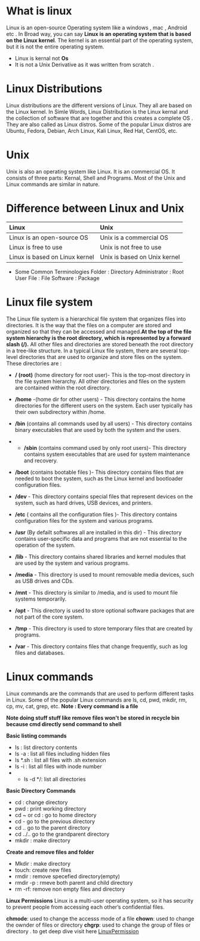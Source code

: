 # What is linux 
Linux is an open-source Operating system like a windows , mac , Android etc . In Broad way, you can say **Linux is an operating system that is based on the Linux kernel**. The kernel is an essential part of the operating system, but it is not the entire operating system.

- Linux is kernal not **Os**
- It is not a Unix Derivative as it was written from scratch . 


# Linux Distributions
Linux distributions are the different versions of Linux. They all are based on the Linux kernel. In Simle Words, Linux Distribution is the Linux kernal and the collection of software that are together and this creates a complete OS .
 They are also called as Linux distros. Some of the popular Linux distros are Ubuntu, Fedora, Debian, Arch Linux, Kali Linux, Red Hat, CentOS, etc.


# Unix
Unix is also an operating system like Linux. It is an commercial OS. It consists of three parts: Kernal, Shell and Programs. Most of the Unix and Linux commands are similar in nature.

# Difference between Linux and Unix
| Linux                          | Unix                         |
| :----------------------------- | :--------------------------- |
| Linux is an open-source OS     | Unix is a commercial OS      |
| Linux is free to use           | Unix is not free to use      |
| Linux is based on Linux kernel | Unix is based on Unix kernel |


- Some Common Terminologies
Folder        :           Directory 
Administrator : Root User
File          : File 
Software      : Package




# Linux file system
The Linux file system is a hierarchical file system that organizes files into directories.
It is the way that the files on a computer are stored and organized so that they can be accessed and managed.**At the top of the file system hierarchy is the root directory, which is represented by a forward slash (/).**
All other files and directories are stored beneath the root directory in a tree-like structure. In a typical Linux file system, there are several top-level directories that are used to organize and store files on the system. These directories are : 

- **/ (root)** (home directory for root user)- This is the top-most directory in the file system hierarchy. All other directories and files on the system are contained within the root directory.

- **/home** -(home dir for other users) - This directory contains the home directories for the different users on the system. Each user typically has their own subdirectory within /home.


- **/bin** (contains all commands used by all users) - This directory contains binary executables that are used by both the system and the users.
- - **/sbin**  (contains command used by only root users)- This directory contains system executables that are used for system maintenance and recovery.


- **/boot**  (contains bootable files )- This directory contains files that are needed to boot the system, such as the Linux kernel and bootloader configuration files.

- **/dev** - This directory contains special files that represent devices on the system, such as hard drives, USB devices, and printers.

- **/etc** ( contains all the configuration files )- This directory contains configuration files for the system and various programs.


- **/usr** (By defailt softwares all are installed in this dir) - This directory contains user-specific data and programs that are not essential to the operation of the system.


- **/lib** - This directory contains shared libraries and kernel modules that are used by the system and various programs.

- **/media** - This directory is used to mount removable media devices, such as USB drives and CDs.

- **/mnt** - This directory is similar to /media, and is used to mount file systems temporarily.

- **/opt** - This directory is used to store optional software packages that are not part of the core system.


- **/tmp** - This directory is used to store temporary files that are created by programs.

- **/var** - This directory contains files that change frequently, such as log files and databases.





# Linux commands
Linux commands are the commands that are used to perform different tasks in Linux. Some of the popular Linux commands are ls, cd, pwd, mkdir, rm, cp, mv, cat, grep, etc. 
**Note : Every command is a file**

**Note doing stuff stuff like remove files won't be stored in recycle bin because cmd directly send command to shell**


**Basic listing commands**
- ls : list directory contents
- ls -a : list all files including hidden files
- ls *.sh : list all files with .sh extension
- ls -i : list all files with inode number
- - ls -d */: list all directories

**Basic Directory Commands**
- cd : change directory
- pwd : print working directory
- cd ~ or cd : go to home directory
- cd - go to the previous directory
- cd .. go to the parent directory
- cd ../.. go to the grandparent directory
- mkdir : make directory

**Create and remove files and folder**
- Mkdir : make directory
- touch: create new files
- rmdir : remove specefied directory(empty)
- rmdir -p : rmeve both parent and child directory 
- rm -rf: remove non empty files and directory 



**Linux Permissions**
Linux is a multi-user operating system, so it has security to prevent people from accessing each other’s confidential files. 

**chmode**: used to change the accesss mode of a file
**chown**: used to change the ownder of files or directory 
**chgrp**: used to change the group of files or directory . 
to get deep dive visit here [LinuxPermission](https://www.geeksforgeeks.org/permissions-in-linux/)
